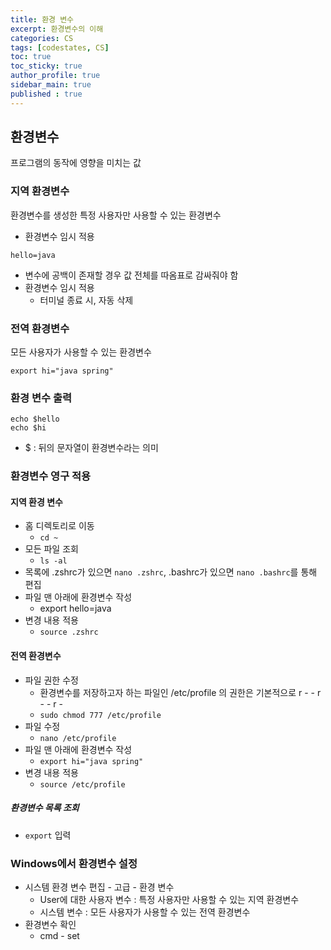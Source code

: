 ```yaml
---
title: 환경 변수
excerpt: 환경변수의 이해
categories: CS
tags: [codestates, CS]
toc: true
toc_sticky: true
author_profile: true
sidebar_main: true
published : true
---
```

## 환경변수
프로그램의 동작에 영향을 미치는 값

### 지역 환경변수 

환경변수를 생성한 특정 사용자만 사용할 수 있는 환경변수

- 환경변수 임시 적용
```
hello=java
```
- 변수에 공백이 존재할 경우 값 전체를 따옴표로 감싸줘야 함
- 환경변수 임시 적용
  - 터미널 종료 시, 자동 삭제

### 전역 환경변수 
모든 사용자가 사용할 수 있는 환경변수

```
export hi="java spring"
```

### 환경 변수 출력
```
echo $hello
echo $hi
```
- $ : 뒤의 문자열이 환경변수라는 의미


### 환경변수 영구 적용

#### 지역 환경 변수
- 홈 디렉토리로 이동 
  - ```cd ~```
- 모든 파일 조회
  - ```ls -al```
- 목록에 .zshrc가 있으면 ```nano .zshrc```, .bashrc가 있으면 ```nano .bashrc```를 통해 편집
- 파일 맨 아래에 환경변수 작성
  - export hello=java
- 변경 내용 적용
  - ```source .zshrc```

#### 전역 환경변수
- 파일 권한 수정
  - 환경변수를 저장하고자 하는 파일인 /etc/profile 의 권한은 기본적으로 r - - r - - r - 
  - ```sudo chmod 777 /etc/profile```
- 파일 수정
  - ```nano /etc/profile```
- 파일 맨 아래에 환경변수 작성
  - ```export hi="java spring"```
- 변경 내용 적용
  - ```source /etc/profile```

##### 환경변수 목록 조회
- ```export``` 입력

### Windows에서 환경변수 설정
- 시스템 환경 변수 편집 - 고급 - 환경 변수
  - User에 대한 사용자 변수 : 특정 사용자만 사용할 수 있는 지역 환경변수 
  - 시스템 변수 : 모든 사용자가 사용할 수 있는 전역 환경변수
- 환경변수 확인 
  - cmd - set 